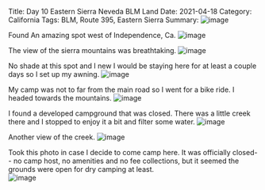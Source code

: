Title: Day 10 Eastern Sierra Neveda BLM Land
Date: 2021-04-18 
Category: California
Tags: BLM, Route 395, Eastern Sierra
Summary: ![image](https://api.pcloud.com/getpubthumb?code=XZsIXnXZnOWhcGom1OJaIttVfrSAak0FM1hV&linkpassword=undefined&size=700x700&crop=0&type=autok)

Found An amazing spot west of Independence, Ca. 
![image](https://api.pcloud.com/getpubthumb?code=XZpIXnXZ542iSXNfGshpVf5cUTTMvfKRymBV&linkpassword=undefined&size=700x700&crop=0&type=autok)

The view of the sierra mountains was breathtaking.
  ![image](https://api.pcloud.com/getpubthumb?code=XZsIXnXZnOWhcGom1OJaIttVfrSAak0FM1hV&linkpassword=undefined&size=700x700&crop=0&type=autok)


No shade at this spot and I new I would be staying here for at least a couple days so I set up my awning.
![image](https://api.pcloud.com/getpubthumb?code=XZLcXnXZG9ueSjK9jJzbQgk7s0MKJkmNignXy&linkpassword=undefined&size=700x700&crop=0&type=autok)

My camp was not to far from the main road so I went for a bike ride.  I headed towards the mountains.
![image](https://api.pcloud.com/getpubthumb?code=XZFAXnXZdxzPHK22opYWCeaKeH9NyhxWbYDy&linkpassword=undefined&size=700x700&crop=0&type=autok)

I found a developed campground that was closed.  There was a little creek there and I stopped to enjoy it a bit and filter some water.
![image](https://api.pcloud.com/getpubthumb?code=XZWAXnXZLlC2QDRPvljTvF17bgX7kQNBJVMX&linkpassword=undefined&size=700x700&crop=0&type=autok)

Another view of the creek. 
![image](https://api.pcloud.com/getpubthumb?code=XZwNXnXZQ9awJ9nBdbFAonQIHxCyKhj3Fwuk&linkpassword=undefined&size=700x700&crop=0&type=autok)

Took this photo in case I decide to come camp here.  It was officially closed-- no camp host, no amenities and no fee collections, but it seemed the grounds were open for dry camping at least.  
![image](https://api.pcloud.com/getpubthumb?code=XZ2aXnXZjM0aMEIcLSVyLyCf0Df2YmeyH6uX&linkpassword=undefined&size=700x700&crop=0&type=autok)

